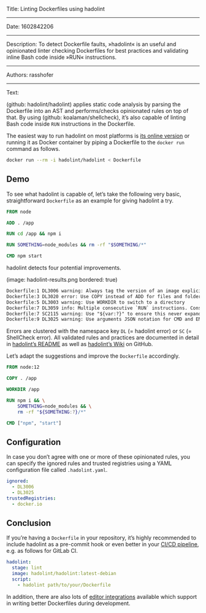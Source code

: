 Title: Linting Dockerfiles using hadolint

-----

Date: 1602842206

-----

Description: To detect Dockerfile faults, »hadolint« is an useful and opinionated linter checking Dockerfiles for best practices and validating inline Bash code inside »RUN« instructions.

-----

Authors: rasshofer

-----

Text:

(github: hadolint/hadolint) applies static code analysis by parsing the Dockerfile into an AST and performs/checks opinionated rules on top of that. By using (github: koalaman/shellcheck), it’s also capable of linting Bash code inside `RUN` instructions in the Dockerfile.

The easiest way to run hadolint on most platforms is [its online version](https://hadolint.github.io/hadolint/) or running it as Docker container by piping a Dockerfile to the `docker run` command as follows.

```sh
docker run --rm -i hadolint/hadolint < Dockerfile
```

## Demo

To see what hadolint is capable of, let’s take the following very basic, straightforward `Dockerfile` as an example for giving hadolint a try.

```dockerfile
FROM node

ADD . /app

RUN cd /app && npm i

RUN SOMETHING=node_modules && rm -rf "$SOMETHING/*"

CMD npm start
```

hadolint detects four potential improvements.

(image: hadolint-results.png bordered: true)

```txt
Dockerfile:1 DL3006 warning: Always tag the version of an image explicitly
Dockerfile:3 DL3020 error: Use COPY instead of ADD for files and folders
Dockerfile:5 DL3003 warning: Use WORKDIR to switch to a directory
Dockerfile:7 DL3059 info: Multiple consecutive `RUN` instructions. Consider consolidation.
Dockerfile:7 SC2115 warning: Use "${var:?}" to ensure this never expands to /* .
Dockerfile:9 DL3025 warning: Use arguments JSON notation for CMD and ENTRYPOINT arguments
```

Errors are clustered with the namespace key `DL` (= hadolint error) or `SC` (= ShellCheck error). All validated rules and practices are documented in detail in [hadolint’s README](https://github.com/hadolint/hadolint/blob/b40ea643f79cb4075dbaa72aae77969bed09f01a/README.md#rules) as well as [hadolint’s Wiki](https://github.com/hadolint/hadolint/wiki) on GitHub.

Let’s adapt the suggestions and improve the `Dockerfile` accordingly.

```dockerfile
FROM node:12

COPY . /app

WORKDIR /app

RUN npm i && \
    SOMETHING=node_modules && \
    rm -rf "${SOMETHING:?}/*"

CMD ["npm", "start"]
```

## Configuration

In case you don’t agree with one or more of these opinionated rules, you can specify the ignored rules and trusted registries using a YAML configuration file called `.hadolint.yaml`.

```yaml
ignored:
  - DL3006
  - DL3025
trustedRegistries:
  - docker.io
```

## Conclusion

If you’re having a `Dockerfile` in your repository, it’s highly recommended to include hadolint as a pre-commit hook or even better in your [CI/CD pipeline](https://github.com/hadolint/hadolint/blob/b40ea643f79cb4075dbaa72aae77969bed09f01a/docs/INTEGRATION.md#continuous-integration), e.g. as follows for GitLab CI.

```yaml
hadolint:
  stage: lint
  image: hadolint/hadolint:latest-debian
  script:
    - hadolint path/to/your/Dockerfile
```

In addition, there are also lots of [editor integrations](https://github.com/hadolint/hadolint/blob/b40ea643f79cb4075dbaa72aae77969bed09f01a/docs/INTEGRATION.md#editors) available which support in writing better Dockerfiles during development.
